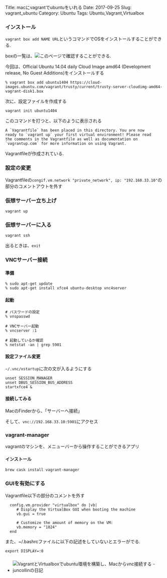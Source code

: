 Title: macにvagrantでubuntuをいれる
Date: 2017-09-25
Slug: vagrant_ubuntu
Category: Ubuntu
Tags: Ubuntu,Vagrant,Virtualbox

### インストール

`vagrant box add NAME URL`というコマンドでOSをインストールすることができる.

boxの一覧は、![このページ](http://www.vagrantbox.es/)で確認することができる.

今回は、Official Ubuntu 14.04 daily Cloud Image amd64 (Development release, No Guest Additions)をインストールする

```
% vagrant box add ubuntu1404 https://cloud-images.ubuntu.com/vagrant/trusty/current/trusty-server-cloudimg-amd64-vagrant-disk1.box
```

次に、設定ファイルを作成する

`vagrant init ubuntu1404`

このコマンドを打つと、以下のように表示される

```
A `Vagrantfile` has been placed in this directory. You are now
ready to `vagrant up` your first virtual environment! Please read
the comments in the Vagrantfile as well as documentation on
`vagrantup.com` for more information on using Vagrant.
```

Vagrantfileが作成されている.


### 設定の変更

Vagrantfileの`congif.vm.network "private_network", ip: "192.168.33.10"`の部分のコメントアウトを外す

### 仮想サーバー立ち上げ

`vagrant up`

### 仮想サーバーに入る

`vagrant ssh`

出るときは、`exit`

### VNCサーバー接続

#### 準備
```
% sudo apt-get update
% sudo apt-get install xfce4 ubuntu-desktop vnc4server
```

#### 起動

```
# パスワードの設定
% vnspasswd

# VNCサーバー起動
% vncserver :1

# 起動しているか確認
% netstat -an | grep 5901
```

#### 設定ファイル変更

`~/.vnc/xstartup`に次の文が入るようにする

```
unset SESSION_MANAGER
unset DBUS_SESSION_BUS_ADDRESS
startxfce4 &
```

#### 接続してみる

MacのFinderから、「サーバーへ接続」

そして、`vnc://192.168.33.10:5901`にアクセス

### vagrant-manager

vagrantのマシンを、メニューバーから操作することができるアプリ

#### インストール

`brew cask install vagrant-manager`

### GUIを有効にする

Vagrantfile以下の部分のコメントを外す

```
  config.vm.provider "virtualbox" do |vb|
     # Display the VirtualBox GUI when booting the machine
     vb.gui = true

     # Customize the amount of memory on the VM:
     vb.memory = "1024"
  end
```

また、~/.bashrcファイルに以下の記述をしていないとエラーがでる.

`export DISPLAY=:0`


###
- ![VagrantとVirtualboxでubuntu環境を構築し、Macからvnc接続する - juncollinの日記](http://juncollin.hatenablog.com/entry/2017/02/18/141358)
